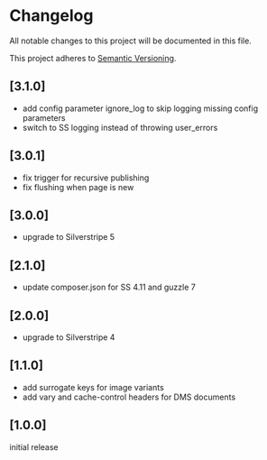 # Changelog

All notable changes to this project will be documented in this file.

This project adheres to [Semantic Versioning](http://semver.org/).

## [3.1.0]

* add config parameter ignore_log to skip logging missing config parameters
* switch to SS logging instead of throwing user_errors

## [3.0.1]

* fix trigger for recursive publishing
* fix flushing when page is new

## [3.0.0]

* upgrade to Silverstripe 5

## [2.1.0]

* update composer.json for SS 4.11 and guzzle 7

## [2.0.0]

* upgrade to Silverstripe 4

## [1.1.0]

* add surrogate keys for image variants
* add vary and cache-control headers for DMS documents

## [1.0.0]

initial release